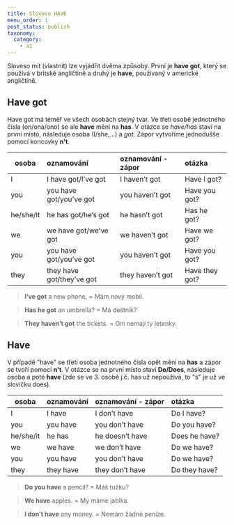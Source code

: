 ```yaml
---
title: Sloveso HAVE
menu_order: 1
post_status: publish
taxonomy:
  category:
    - a1
---
```


Sloveso mít (vlastnit) lze vyjádřit dvěma způsoby. První je **have got**, který se používá v britské angličtině a druhý je **have**, používaný v americké angličtině.

## Have got

Have got má téměř ve všech osobách stejný tvar. Ve třetí osobě jednotného čísla (on/ona/ono) se ale **have** mění na **has**. V otázce se _have/has_ staví na první místo, následuje osoba (I/she,...) a _got_. Zápor vytvoříme jednodušše pomocí koncovky **n't**.

| osoba     | oznamování                | oznamování - zápor | otázka         |
| --------- | :------------------------ | :----------------- | :------------- |
| I         | I have got/I’ve got       | I haven’t got      | Have I got?    |
| you       | you have got/you’ve got   | you haven’t got    | Have you got?  |
| he/she/it | he has got/he’s got       | he hasn’t got      | Has he got?    |
| we        | we have got/we’ve got     | we haven’t got     | Have we got?   |
| you       | you have got/you’ve got   | you haven’t got    | Have you got?  |
| they      | they have got/they’ve got | they haven’t got   | Have they got? |

> **I’ve got** a new phone. = Mám nový mobil.

> **Has he got** an umbrella? = Má deštník?

> **They haven’t got** the tickets. = Oni nemají ty letenky.

## Have

V případě "have" se třetí osoba jednotného čísla opět mění na **has** a zápor se tvoří pomocí **n't**. V otázce se na první místo staví **Do/Does**, následuje osoba a poté **have** (zde se ve 3. osobě j.č. has už nepoužívá, to "s" je už ve slovíčku does).

| osoba     | oznamování | oznamování - zápor | otázka        |
| --------- | :--------- | :----------------- | :------------ |
| I         | I have     | I don’t have       | Do I have?    |
| you       | you have   | you don’t have     | Do you have?  |
| he/she/it | he has     | he doesn’t have    | Does he have? |
| we        | we have    | we don’t have      | Do we have?   |
| you       | you have   | you don’t have     | Do we have?   |
| they      | they have  | they don’t have    | Do they have? |

> **Do you have** a pencil? = Máš tužku?

> **We have** apples. = My máme jablka.

> **I don’t have** any money. = Nemám žádné peníze.
